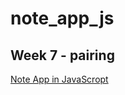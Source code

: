 # note_app_js
## Week 7 - pairing

[Note App in JavaScropt](https://github.com/makersacademy/course/blob/master/further_javascript/00_challenge_track.md)
